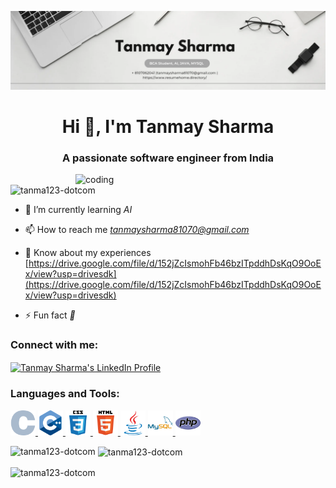 ![logo](https://github.com/tanma123-dotcom/tanma123-dotcom/blob/main/Grey%20Minimalist%20Corporate%20Personal%20Profile%20LinkedIn%20Banner_20250907_170600_0000.png)
<h1 align="center">Hi 👋, I'm Tanmay Sharma</h1>
<h3 align="center">A passionate software engineer from India</h3>

<img align="right" alt="coding" width="400" src="https://camo.githubusercontent.com/4d9f5ecceb711eec6e2018f38a5677dc657c9738d4a65ba3b928c41c0a45b439/68747470733a2f2f6d69726f2e6d656469756d2e636f6d2f6d61782f313336302f302a37513379765349765f7430696f4a2d5a2e676966">

<p align="left"> <img src="https://komarev.com/ghpvc/?username=tanma123-dotcom&label=Profile%20views&color=0e75b6&style=flat" alt="tanma123-dotcom" /> </p>

- 🌱 I’m currently learning *AI*

- 📫 How to reach me *tanmaysharma81070@gmail.com*

- 📄 Know about my experiences [https://drive.google.com/file/d/152jZcIsmohFb46bzITpddhDsKqO9OoEx/view?usp=drivesdk](https://drive.google.com/file/d/152jZcIsmohFb46bzITpddhDsKqO9OoEx/view?usp=drivesdk)

- ⚡ Fun fact *🙂*

<h3 align="left">Connect with me:</h3>
<p align="left">
<a href="https://www.google.com/url?sa=E&source=gmail&q=https://www.linkedin.com/in/tanmaysharma2004/" target="_blank" rel="noopener noreferrer">
<img align="center" src="https://raw.githubusercontent.com/rahuldkjain/github-profile-readme-generator/master/src/images/icons/Social/linked-in-alt.svg" alt="Tanmay Sharma's LinkedIn Profile" height="30" width="40" />
</a>
</p>

<h3 align="left">Languages and Tools:</h3>
<p align="left"> <a href="https://www.cprogramming.com/" target="_blank" rel="noreferrer"> <img src="https://raw.githubusercontent.com/devicons/devicon/master/icons/c/c-original.svg" alt="c" width="40" height="40"/> </a> <a href="https://www.w3schools.com/cpp/" target="_blank" rel="noreferrer"> <img src="https://raw.githubusercontent.com/devicons/devicon/master/icons/cplusplus/cplusplus-original.svg" alt="cplusplus" width="40" height="40"/> </a> <a href="https://www.w3schools.com/css/" target="_blank" rel="noreferrer"> <img src="https://raw.githubusercontent.com/devicons/devicon/master/icons/css3/css3-original-wordmark.svg" alt="css3" width="40" height="40"/> </a> <a href="https://www.w3.org/html/" target="_blank" rel="noreferrer"> <img src="https://raw.githubusercontent.com/devicons/devicon/master/icons/html5/html5-original-wordmark.svg" alt="html5" width="40" height="40"/> </a> <a href="https://www.java.com" target="_blank" rel="noreferrer"> <img src="https://raw.githubusercontent.com/devicons/devicon/master/icons/java/java-original.svg" alt="java" width="40" height="40"/> </a> <a href="https://www.mysql.com/" target="_blank" rel="noreferrer"> <img src="https://raw.githubusercontent.com/devicons/devicon/master/icons/mysql/mysql-original-wordmark.svg" alt="mysql" width="40" height="40"/> </a> <a href="https://www.php.net" target="_blank" rel="noreferrer"> <img src="https://raw.githubusercontent.com/devicons/devicon/master/icons/php/php-original.svg" alt="php" width="40" height="40"/> </a> </p>

<p><img align="left" src="https://github-readme-stats.vercel.app/api/top-langs?username=tanma123-dotcom&show_icons=true&locale=en&layout=compact" alt="tanma123-dotcom" /></p>

<p>&nbsp;<img align="center" src="https://github-readme-stats.vercel.app/api?username=tanma123-dotcom&show_icons=true&locale=en" alt="tanma123-dotcom" /></p>

<p><img align="center" src="https://github-readme-streak-stats.herokuapp.com/?user=tanma123-dotcom&" alt="tanma123-dotcom" /></p>
